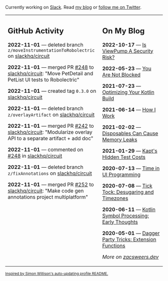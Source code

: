 Currently working on [Slack](https://slack.com/). Read [my blog](https://zacsweers.dev/) or [follow me on Twitter](https://twitter.com/ZacSweers).

<table><tr><td valign="top" width="60%">

## GitHub Activity
<!-- githubActivity starts -->
**2022-11-01** — deleted branch `z/moveInstrumentationToRobolectric` on [slackhq/circuit](https://github.com/slackhq/circuit)

**2022-11-01** — merged PR [#248](https://github.com/slackhq/circuit/pull/248) to [slackhq/circuit](https://github.com/slackhq/circuit): "Move PetDetail and PetList UI tests to Robolectric"

**2022-11-01** — created tag `0.3.0` on [slackhq/circuit](https://github.com/slackhq/circuit)

**2022-11-01** — deleted branch `z/overlayArtifact` on [slackhq/circuit](https://github.com/slackhq/circuit)

**2022-11-01** — merged PR [#242](https://github.com/slackhq/circuit/pull/242) to [slackhq/circuit](https://github.com/slackhq/circuit): "Modularize overlay API to a separate artifact + add doc"

**2022-11-01** — commented on [#248](https://github.com/slackhq/circuit/pull/248#issuecomment-1298876954) in [slackhq/circuit](https://github.com/slackhq/circuit)

**2022-11-01** — deleted branch `z/fixAnnotations` on [slackhq/circuit](https://github.com/slackhq/circuit)

**2022-11-01** — merged PR [#252](https://github.com/slackhq/circuit/pull/252) to [slackhq/circuit](https://github.com/slackhq/circuit): "Make code gen annotations project multiplatform"
<!-- githubActivity ends -->
</td><td valign="top" width="40%">

## On My Blog
<!-- blog starts -->
**2022-10-17** — [Is ViewPump A Security Risk?](https://www.zacsweers.dev/is-viewpump-a-security-risk/)

**2022-05-23** — [You Are Not Blocked](https://www.zacsweers.dev/you-are-not-blocked/)

**2021-07-23** — [Optimizing Your Kotlin Build](https://www.zacsweers.dev/optimizing-your-kotlin-build/)

**2021-06-14** — [How I Work](https://www.zacsweers.dev/how-i-work/)

**2021-02-02** — [Disposables Can Cause Memory Leaks](https://www.zacsweers.dev/disposables-can-cause-memory-leaks/)

**2021-01-29** — [Kapt's Hidden Test Costs](https://www.zacsweers.dev/kapts-hidden-test-costs/)

**2020-07-13** — [Time in UI Programming](https://www.zacsweers.dev/time-in-ui/)

**2020-07-08** — [Tick Tock: Desugaring and Timezones](https://www.zacsweers.dev/ticktock-desugaring-timezones/)

**2020-06-11** — [Kotlin Symbol Processing: Early Thoughts](https://www.zacsweers.dev/kotlin-symbol-processor-early-thoughts/)

**2020-05-01** — [Dagger Party Tricks: Extension Functions](https://www.zacsweers.dev/dagger-party-tricks-extension-functions/)
<!-- blog ends -->
_More on [zacsweers.dev](https://zacsweers.dev/)_
</td></tr></table>

<sub><a href="https://simonwillison.net/2020/Jul/10/self-updating-profile-readme/">Inspired by Simon Willison's auto-updating profile README.</a></sub>